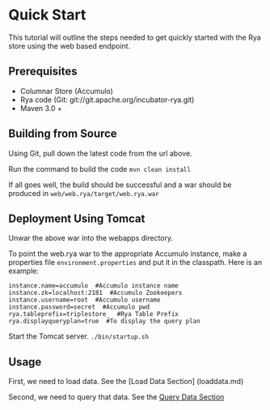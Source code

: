 # Quick Start

This tutorial will outline the steps needed to get quickly started with the Rya store using the web based endpoint.

## Prerequisites

* Columnar Store (Accumulo)
* Rya code (Git: git://git.apache.org/incubator-rya.git)
* Maven 3.0 +

## Building from Source

Using Git, pull down the latest code from the url above.

Run the command to build the code `mvn clean install`

If all goes well, the build should be successful and a war should be produced in `web/web.rya/target/web.rya.war`

## Deployment Using Tomcat

Unwar the above war into the webapps directory.

To point the web.rya war to the appropriate Accumulo instance, make a properties file `environment.properties` and put it in the classpath. Here is an example:

```
instance.name=accumulo  #Accumulo instance name
instance.zk=localhost:2181  #Accumulo Zookeepers
instance.username=root  #Accumulo username
instance.password=secret  #Accumulo pwd
rya.tableprefix=triplestore_  #Rya Table Prefix
rya.displayqueryplan=true  #To display the query plan
```

Start the Tomcat server. `./bin/startup.sh`

## Usage

First, we need to load data. See the [Load Data Section] (loaddata.md)

Second, we need to query that data. See the [Query Data Section](querydata.md)

